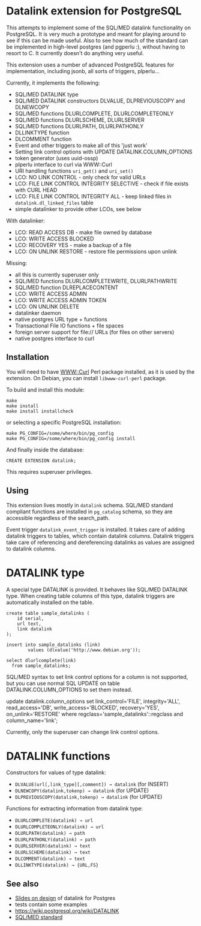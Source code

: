 Datalink extension for PostgreSQL
=================================

This attempts to implement some of the SQL/MED datalink functionality on PostgreSQL.
It is very much a prototype and meant for playing around to see if this can be made useful.
Also to see how much of the standard can be implemented in high-level postgres (and pgperlu :), 
without having to resort to C. It currently doesn't do anything very useful.

This extension uses a number of advanced PostgreSQL features for implementation,
including jsonb, all sorts of triggers, plperlu...
 
Currently, it implements the following:
- SQL/MED DATALINK type
- SQL/MED DATALINK constructors DLVALUE, DLPREVIOUSCOPY and DLNEWCOPY
- SQL/MED functions DLURLCOMPLETE, DLURLCOMPLETEONLY
- SQL/MED functions DLURLSCHEME, DLURLSERVER
- SQL/MED functions DLURLPATH, DLURLPATHONLY
- DLLINKTYPE function
- DLCOMMENT function
- Event and other triggers to make all of this 'just work'
- Setting link control options with UPDATE DATALINK.COLUMN_OPTIONS
- token generator (uses uuid-ossp)
- plperlu interface to curl via WWW::Curl
- URI handling functions `uri_get()` and `uri_set()`
- LCO: NO LINK CONTROL - only check for valid URLs
- LCO: FILE LINK CONTROL INTEGRITY SELECTIVE - check if file exists with CURL HEAD
- LCO: FILE LINK CONTROL INTEGRITY ALL - keep linked files in `datalink.dl_linked_files` table
- simple datalinker to provide other LCOs, see below

With datalinker:
- LCO: READ ACCESS DB - make file owned by database
- LCO: WRITE ACCESS BLOCKED
- LCO: RECOVERY YES - make a backup of a file
- LCO: ON UNLINK RESTORE - restore file permissions upon unlink

Missing:
- all this is currently superuser only
- SQL/MED functions DLURLCOMPLETEWRITE, DLURLPATHWRITE
- SQL/MED function DLREPLACECONTENT
- LCO: WRITE ACCESS ADMIN
- LCO: WRITE ACCESS ADMIN TOKEN
- LCO: ON UNLINK DELETE
- datalinker daemon
- native postgres URL type + functions
- Transactional File IO functions + file spaces
- foreign server support for file:// URLs (for files on other servers)
- native postgres interface to curl

Installation
------------

You will need to have 
[WWW::Curl](http://search.cpan.org/~szbalint/WWW-Curl-4.17/lib/WWW/Curl.pm#WWW::Curl::Easy) 
Perl package installed, as it is used by the extension.
On Debian, you can install `libwww-curl-perl` package.

To build and install this module:

    make
    make install
    make install installcheck

or selecting a specific PostgreSQL installation:

    make PG_CONFIG=/some/where/bin/pg_config
    make PG_CONFIG=/some/where/bin/pg_config install

And finally inside the database:

    CREATE EXTENSION datalink;

This requires superuser privileges.

Using
-----

This extension lives mostly in `datalink` schema.
SQL/MED standard compliant functions are installed in `pg_catalog` schema, 
so they are accessible regardless of the search_path.

Event trigger `datalink_event_trigger` is installed. 
It takes care of adding datalink triggers to tables, which contain datalink columns.
Datalink triggers take care of referencing and dereferencing datalinks 
as values are assigned to datalink columns.

DATALINK type
=============

A special type DATALINK is provided. 
It behaves like SQL/MED DATALINK type.
When creating table columns of this type, 
datalink triggers are automatically installed on the table.

    create table sample_datalinks (
    	id serial,
    	url text,
    	link datalink
    );
    
    insert into sample_datalinks (link)
            values (dlvalue('http://www.debian.org'));
            
    select dlurlcomplete(link)
      from sample_datalinks;


SQL/MED syntax to set link control options for a column is not supported,
but you can use normal SQL UPDATE on table DATALINK.COLUMN_OPTIONS
to set them instead.

   update datalink.column_options
      set link_control='FILE', integrity='ALL',
          read_access='DB', write_access='BLOCKED',
	  recovery='YES', on_unlink='RESTORE'
    where regclass='sample_datalinks'::regclass and column_name='link';

Currently, only the superuser can change link control options.
            
DATALINK functions
==================

Constructors for values of type datalink:

- `DLVALUE(url[,link_type][,comment]) → datalink` (for INSERT)
- `DLNEWCOPY(datalink,tokenp) → datalink` (for UPDATE)
- `DLPREVIOUSCOPY(datalink,tokenp) → datalink` (for UPDATE)

Functions for extracting information from datalink type:

- `DLURLCOMPLETE(datalink) → url`
- `DLURLCOMPLETEONLY(datalink) → url`
- `DLURLPATH(datalink) → path`
- `DLURLPATHONLY(datalink) → path`
- `DLURLSERVER(datalink) → text`
- `DLURLSCHEME(datalink) → text`
- `DLCOMMENT(datalink) → text`
- `DLLINKTYPE(datalink) → {URL,FS}`

See also
--------
- [Slides on design](docs/datalink.pdf) of datalink for Postgres
- tests contain some examples
- https://wiki.postgresql.org/wiki/DATALINK
- [SQL/MED standard](http://www.wiscorp.com/sql20nn.zip)
